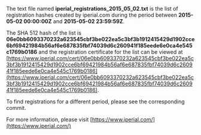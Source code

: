 The text file named **iperial_registrations_2015_05_02.txt** is the list of registration hashes created by iperial.com during the period between **2015-05-02 00:00:00Z** and **2015-05-02 23:59:59Z**.

The SHA 512 hash of the list is **06e0bb6093370232a623545cbf3be022ea5c3bf3b1912415429d1902cce6bf69421984b56af6e687835fbf74039d6c260941f185eede6e0ca4e545c1769b0186** and the registration certificate for the list can be viewed at [https://www.iperial.com/cert/06e0bb6093370232a623545cbf3be022ea5c3bf3b1912415429d1902cce6bf69421984b56af6e687835fbf74039d6c260941f185eede6e0ca4e545c1769b0186](https://www.iperial.com/cert/06e0bb6093370232a623545cbf3be022ea5c3bf3b1912415429d1902cce6bf69421984b56af6e687835fbf74039d6c260941f185eede6e0ca4e545c1769b0186).

To find registrations for a different period, please see the corresponding commit.

For more information, please visit [https://www.iperial.com/](https://www.iperial.com/)
